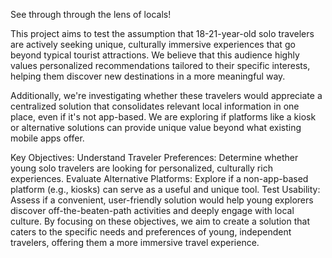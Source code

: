 See through through the lens of locals!

This project aims to test the assumption that 18-21-year-old solo travelers are actively seeking unique, culturally immersive experiences that go beyond typical tourist attractions. We believe that this audience highly values personalized recommendations tailored to their specific interests, helping them discover new destinations in a more meaningful way.

Additionally, we're investigating whether these travelers would appreciate a centralized solution that consolidates relevant local information in one place, even if it's not app-based. We are exploring if platforms like a kiosk or alternative solutions can provide unique value beyond what existing mobile apps offer.

Key Objectives:
Understand Traveler Preferences: Determine whether young solo travelers are looking for personalized, culturally rich experiences.
Evaluate Alternative Platforms: Explore if a non-app-based platform (e.g., kiosks) can serve as a useful and unique tool.
Test Usability: Assess if a convenient, user-friendly solution would help young explorers discover off-the-beaten-path activities and deeply engage with local culture.
By focusing on these objectives, we aim to create a solution that caters to the specific needs and preferences of young, independent travelers, offering them a more immersive travel experience.
